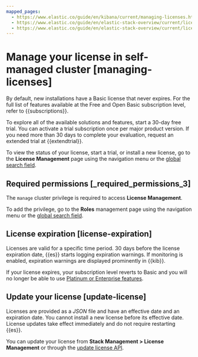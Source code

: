 ```yaml
---
mapped_pages:
  - https://www.elastic.co/guide/en/kibana/current/managing-licenses.html
  - https://www.elastic.co/guide/en/elastic-stack-overview/current/license-management.html
  - https://www.elastic.co/guide/en/elastic-stack-overview/current/license-expiration.html
---
```


# Manage your license in self-managed cluster [managing-licenses]

By default, new installations have a Basic license that never expires. For the full list of features available at the Free and Open Basic subscription level, refer to {{subscriptions}}.

To explore all of the available solutions and features, start a 30-day free trial. You can activate a trial subscription once per major product version. If you need more than 30 days to complete your evaluation, request an extended trial at {{extendtrial}}.

To view the status of your license, start a trial, or install a new license, go to the **License Management** page using the navigation menu or the [global search field](../../explore-analyze/find-and-organize/find-apps-and-objects.md).


## Required permissions [_required_permissions_3]

The `manage` cluster privilege is required to access **License Management**.

To add the privilege, go to the **Roles** management page using the navigation menu or the [global search field](../../explore-analyze/find-and-organize/find-apps-and-objects.md).


## License expiration [license-expiration]

Licenses are valid for a specific time period. 30 days before the license expiration date, {{es}} starts logging expiration warnings. If monitoring is enabled, expiration warnings are displayed prominently in {{kib}}.

If your license expires, your subscription level reverts to Basic and you will no longer be able to use [Platinum or Enterprise features](https://www.elastic.co/subscriptions).


## Update your license [update-license]

Licenses are provided as a *JSON* file and have an effective date and an expiration date. You cannot install a new license before its effective date. License updates take effect immediately and do not require restarting {{es}}.

You can update your license from **Stack Management > License Management** or through the [update license API](https://www.elastic.co/docs/api/doc/elasticsearch/operation/operation-license-post).

